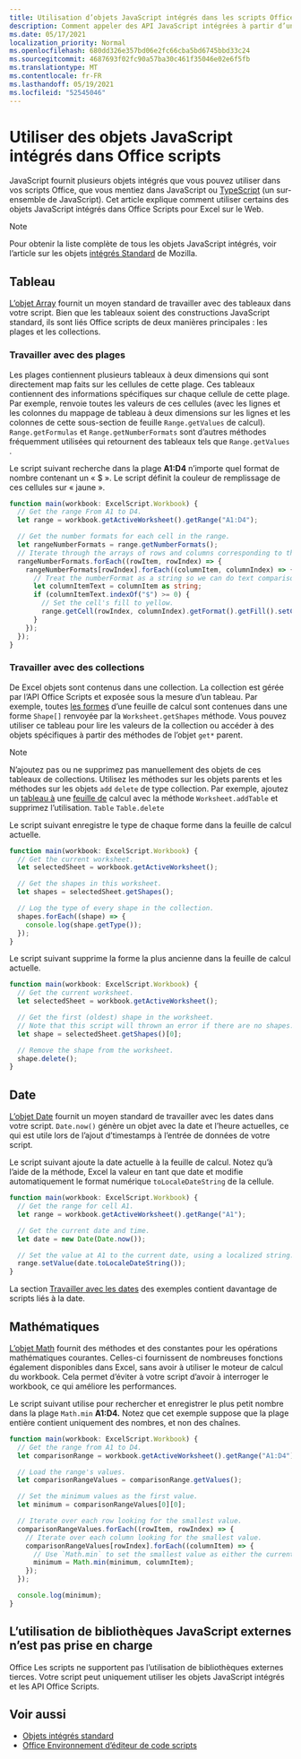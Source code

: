 ```yaml
---
title: Utilisation d’objets JavaScript intégrés dans les scripts Office
description: Comment appeler des API JavaScript intégrées à partir d’un script Office dans Excel sur le Web.
ms.date: 05/17/2021
localization_priority: Normal
ms.openlocfilehash: 680dd326e357bd06e2fc66cba5bd6745bbd33c24
ms.sourcegitcommit: 4687693f02fc90a57ba30c461f35046e02e6f5fb
ms.translationtype: MT
ms.contentlocale: fr-FR
ms.lasthandoff: 05/19/2021
ms.locfileid: "52545046"
---
```

# <a name="use-built-in-javascript-objects-in-office-scripts"></a>Utiliser des objets JavaScript intégrés dans Office scripts

JavaScript fournit plusieurs objets intégrés que vous pouvez utiliser dans vos scripts Office, que vous mentiez dans JavaScript ou [TypeScript](../overview/code-editor-environment.md) (un sur-ensemble de JavaScript). Cet article explique comment utiliser certains des objets JavaScript intégrés dans Office Scripts pour Excel sur le Web.

> [!NOTE]
> Pour obtenir la liste complète de tous les objets JavaScript intégrés, voir l’article sur les objets [intégrés Standard](https://developer.mozilla.org/docs/Web/JavaScript/Reference/Global_Objects) de Mozilla.

## <a name="array"></a>Tableau

[L’objet Array](https://developer.mozilla.org/docs/Web/JavaScript/Reference/Global_Objects/Array) fournit un moyen standard de travailler avec des tableaux dans votre script. Bien que les tableaux soient des constructions JavaScript standard, ils sont liés Office scripts de deux manières principales : les plages et les collections.

### <a name="work-with-ranges"></a>Travailler avec des plages

Les plages contiennent plusieurs tableaux à deux dimensions qui sont directement map faits sur les cellules de cette plage. Ces tableaux contiennent des informations spécifiques sur chaque cellule de cette plage. Par exemple, renvoie toutes les valeurs de ces cellules (avec les lignes et les colonnes du mappage de tableau à deux dimensions sur les lignes et les colonnes de cette sous-section de feuille `Range.getValues` de calcul). `Range.getFormulas` et `Range.getNumberFormats` sont d’autres méthodes fréquemment utilisées qui retournent des tableaux tels que `Range.getValues` .

Le script suivant recherche dans la plage **A1:D4** n’importe quel format de nombre contenant un « $ ». Le script définit la couleur de remplissage de ces cellules sur « jaune ».

```TypeScript
function main(workbook: ExcelScript.Workbook) {
  // Get the range From A1 to D4.
  let range = workbook.getActiveWorksheet().getRange("A1:D4");

  // Get the number formats for each cell in the range.
  let rangeNumberFormats = range.getNumberFormats();
  // Iterate through the arrays of rows and columns corresponding to those in the range.
  rangeNumberFormats.forEach((rowItem, rowIndex) => {
    rangeNumberFormats[rowIndex].forEach((columnItem, columnIndex) => {
      // Treat the numberFormat as a string so we can do text comparisons.
      let columnItemText = columnItem as string;
      if (columnItemText.indexOf("$") >= 0) {
        // Set the cell's fill to yellow.
        range.getCell(rowIndex, columnIndex).getFormat().getFill().setColor("yellow");
      }
    });
  });
}
```

### <a name="work-with-collections"></a>Travailler avec des collections

De Excel objets sont contenus dans une collection. La collection est gérée par l’API Office Scripts et exposée sous la mesure d’un tableau. Par exemple, toutes [les formes](/javascript/api/office-scripts/excelscript/excelscript.shape) d’une feuille de calcul sont contenues dans une forme `Shape[]` renvoyée par la `Worksheet.getShapes` méthode. Vous pouvez utiliser ce tableau pour lire les valeurs de la collection ou accéder à des objets spécifiques à partir des méthodes de l’objet `get*` parent.

> [!NOTE]
> N’ajoutez pas ou ne supprimez pas manuellement des objets de ces tableaux de collections. Utilisez les méthodes sur les objets parents et les méthodes sur les objets `add` `delete` de type collection. Par exemple, ajoutez un [tableau à](/javascript/api/office-scripts/excelscript/excelscript.table) une [feuille de](/javascript/api/office-scripts/excelscript/excelscript.worksheet) calcul avec la méthode `Worksheet.addTable` et supprimez l’utilisation. `Table` `Table.delete`

Le script suivant enregistre le type de chaque forme dans la feuille de calcul actuelle.

```TypeScript
function main(workbook: ExcelScript.Workbook) {
  // Get the current worksheet.
  let selectedSheet = workbook.getActiveWorksheet();

  // Get the shapes in this worksheet.
  let shapes = selectedSheet.getShapes();

  // Log the type of every shape in the collection.
  shapes.forEach((shape) => {
    console.log(shape.getType());
  });
}
```

Le script suivant supprime la forme la plus ancienne dans la feuille de calcul actuelle.

```Typescript
function main(workbook: ExcelScript.Workbook) {
  // Get the current worksheet.
  let selectedSheet = workbook.getActiveWorksheet();

  // Get the first (oldest) shape in the worksheet.
  // Note that this script will thrown an error if there are no shapes.
  let shape = selectedSheet.getShapes()[0];

  // Remove the shape from the worksheet.
  shape.delete();
}
```

## <a name="date"></a>Date

[L’objet Date](https://developer.mozilla.org/docs/Web/JavaScript/Reference/Global_Objects/Date) fournit un moyen standard de travailler avec les dates dans votre script. `Date.now()` génère un objet avec la date et l’heure actuelles, ce qui est utile lors de l’ajout d’timestamps à l’entrée de données de votre script.

Le script suivant ajoute la date actuelle à la feuille de calcul. Notez qu’à l’aide de la méthode, Excel la valeur en tant que date et modifie automatiquement le format numérique `toLocaleDateString` de la cellule.

```TypeScript
function main(workbook: ExcelScript.Workbook) {
  // Get the range for cell A1.
  let range = workbook.getActiveWorksheet().getRange("A1");

  // Get the current date and time.
  let date = new Date(Date.now());

  // Set the value at A1 to the current date, using a localized string.
  range.setValue(date.toLocaleDateString());
}
```

La section [Travailler avec les dates](../resources/samples/excel-samples.md#dates) des exemples contient davantage de scripts liés à la date.

## <a name="math"></a>Mathématiques

[L’objet Math](https://developer.mozilla.org/docs/Web/JavaScript/Reference/Global_Objects/Math) fournit des méthodes et des constantes pour les opérations mathématiques courantes. Celles-ci fournissent de nombreuses fonctions également disponibles dans Excel, sans avoir à utiliser le moteur de calcul du workbook. Cela permet d’éviter à votre script d’avoir à interroger le workbook, ce qui améliore les performances.

Le script suivant utilise pour rechercher et enregistrer le plus petit nombre dans la plage `Math.min` **A1:D4.** Notez que cet exemple suppose que la plage entière contient uniquement des nombres, et non des chaînes.

```TypeScript
function main(workbook: ExcelScript.Workbook) {
  // Get the range from A1 to D4.
  let comparisonRange = workbook.getActiveWorksheet().getRange("A1:D4");

  // Load the range's values.
  let comparisonRangeValues = comparisonRange.getValues();

  // Set the minimum values as the first value.
  let minimum = comparisonRangeValues[0][0];

  // Iterate over each row looking for the smallest value.
  comparisonRangeValues.forEach((rowItem, rowIndex) => {
    // Iterate over each column looking for the smallest value.
    comparisonRangeValues[rowIndex].forEach((columnItem) => {
      // Use `Math.min` to set the smallest value as either the current cell's value or the previous minimum.
      minimum = Math.min(minimum, columnItem);
    });
  });

  console.log(minimum);
}

```

## <a name="use-of-external-javascript-libraries-is-not-supported"></a>L’utilisation de bibliothèques JavaScript externes n’est pas prise en charge

Office Les scripts ne supportent pas l’utilisation de bibliothèques externes tierces. Votre script peut uniquement utiliser les objets JavaScript intégrés et les API Office Scripts.

## <a name="see-also"></a>Voir aussi

- [Objets intégrés standard](https://developer.mozilla.org/docs/Web/JavaScript/Reference/Global_Objects)
- [Office Environnement d’éditeur de code scripts](../overview/code-editor-environment.md)
